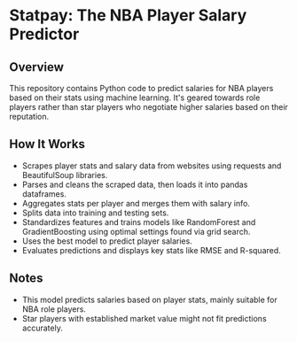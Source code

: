 # Statpay: The NBA Player Salary Predictor
## Overview
This repository contains Python code to predict salaries for NBA players based on their stats using machine learning. It's geared towards role players rather than star players who negotiate higher salaries based on their reputation.

## How It Works
- Scrapes player stats and salary data from websites using requests and BeautifulSoup libraries.
- Parses and cleans the scraped data, then loads it into pandas dataframes.
- Aggregates stats per player and merges them with salary info.
- Splits data into training and testing sets.
- Standardizes features and trains models like RandomForest and GradientBoosting using optimal settings found via grid search.
- Uses the best model to predict player salaries.
- Evaluates predictions and displays key stats like RMSE and R-squared.

## Notes
- This model predicts salaries based on player stats, mainly suitable for NBA role players.
- Star players with established market value might not fit predictions accurately.

